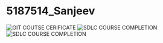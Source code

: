 # 5187514_Sanjeev
![GIT COUTSE CERIFICATE](/5187514_Sanjeev/GIT/SimpliLearnCertificate.png)
![SDLC COURSE COMPLETION](/5187514_Sanjeev/SDLC/Agile%20course%20completion%20(1).png)
![SDLC COURSE COMPLETION](/5187514_Sanjeev/SDLC/Agile%20course%20completion%20(2).png)